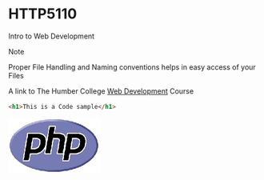 # HTTP5110
Intro to Web Development

>[!NOTE]
>Proper File Handling and Naming conventions helps in easy access of your Files

A link to The Humber College [Web Development](https://mediaarts.humber.ca/programs/web-development.html) Course

```html
<h1>This is a Code sample</h1>
```

![Php Photo](php.jpg)